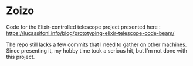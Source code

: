 # Zoizo

Code for the Elixir-controlled telescope project presented here : https://lucassifoni.info/blog/prototyping-elixir-telescope-code-beam/

The repo still lacks a few commits that I need to gather on other machines. Since presenting it, my hobby time took a serious hit, but I'm not done with this project.

